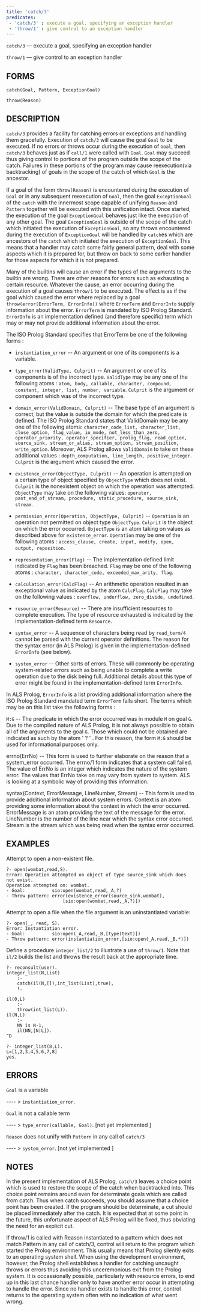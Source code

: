 ```yaml
---
title: 'catch/3'
predicates:
 - 'catch/3' : execute a goal, specifying an exception handler
 - 'throw/1' : give control to an exception handler
---
```

`catch/3` — execute a goal, specifying an exception handler

`throw/1` — give control to an exception handler

## FORMS
```
catch(Goal, Pattern, ExceptionGoal)

throw(Reason)
```
## DESCRIPTION

`catch/3` provides a facility for catching errors or exceptions and handling them gracefully. Execution of `catch/3` will cause the goal `Goal` to be executed. If no errors or throws occur during the execution of `Goal`, then `catch/3` behaves just as if `call/1` were called with `Goal`. `Goal` may succeed thus giving control to portions of the program outside the scope of the catch. Failures in these portions of the program may cause reexecution(via backtracking) of goals in the scope of the catch of which `Goal` is the ancestor.

If a goal of the form `throw(Reason)` is encountered during the execution of `Goal` or in any subsequent reexecution of `Goal`, then the goal `ExceptionGoal` of the `catch` with the innermost scope capable of unifying `Reason` and `Pattern` together will be executed with this unification intact. Once started, the execution of the goal `ExceptionGoal` behaves just like the execution of any other goal. The goal `ExceptionGoal` is outside of the scope of the catch which initiated the execution of `ExceptionGoal`, so any throws encountered during the execution of `ExceptionGoal` will be handled by `catch`es which are ancestors of the `catch` which initiated the execution of `ExceptionGoal`. This means that a handler may catch some fairly general pattern, deal with some aspects which it is prepared for, but throw on back to some earlier handler for those aspects for which it is not prepared.

Many of the builtins will cause an error if the types of the arguments to the builtin are wrong. There are other reasons for errors such as exhausting a certain resource. Whatever the cause, an error occurring during the execution of a goal causes `throw/1` to be executed. The effect is as if the goal which caused the error where replaced by a goal `throw(error(ErrorTerm, ErrorInfo))` where `ErrorTerm` and `ErrorInfo` supply information about the error. `ErrorTerm` is mandated by ISO Prolog Standard. `ErrorInfo` is an implementation defined (and therefore specific) term which may or may not provide additional information about the error.

The ISO Prolog Standard specifies that ErrorTerm be one of the following forms :

- `instantiation_error` -- An argument or one of its components is a variable.

- `type_error(ValidType, Culprit)` -- An argument or one of its components is of the incorrect type. `ValidType` may be any one of the following atoms : `atom, body, callable, character, compound, constant, integer, list, number, variable`. `Culprit` is the argument or component which was of the incorrect type.

- `domain_error(ValidDomain, Culprit)` -- The base type of an argument is correct, but the value is outside the domain for which the predicate is defined. The ISO Prolog Standard states that ValidDomain may be any one of the following atoms: `character_code_list, character_list, close_option, flag_value, io_mode, not_less_than_zero, operator_priority, operator_specifier, prolog_flag, read_option, source_sink, stream_or_alias, stream_option, stream_position, write_option`. Moreover, ALS Prolog allows `ValidDomain` to take on these additional values : `depth_computation, line_length, positive_integer`. `Culprit` is the argument which caused the error.

- `existence_error(ObjectType, Culprit)` -- An operation is attempted on a certain type of object specified by `ObjectType` which does not exist. `Culprit` is the nonexistent object on which the operation was attempted. `ObjectType` may take on the following values: `operator, past_end_of_stream, procedure, static_procedure, source_sink, stream`.

- `permission_error(Operation, ObjectType, Culprit)` -- `Operation` is an operation not permitted on object type `ObjectType`. `Culprit` is the object on which the error occurred. `ObjectType` is an atom taking on values as described above for `existence_error`. `Operation` may be one of the following atoms : `access_clause, create, input, modify, open, output, reposition`.

- `representation_error(Flag)` -- The implementation defined limit indicated by `Flag` has been breached. `Flag` may be one of the following atoms : `character, character_code, exceeded_max_arity, flag`.

- `calculation_error(CalcFlag)` -- An arithmetic operation resulted in an exceptional value as indicated by the atom `CalcFlag`. `CalcFlag` may take on the following values : `overflow, underflow, zero_divide, undefined`.

- `resource_error(Resource)` -- There are insufficient resources to complete execution. The type of resource exhausted is indicated by the implementation-defined term `Resource`.

- `syntax_error` -- A sequence of characters being read by `read_term/4` cannot be parsed with the current operator definitions. The reason for the syntax error (in ALS Prolog) is given in the implementation-defined `ErrorInfo` (see below).

- `system_error` -- Other sorts of errors. These will commonly be operating system-related errors such as being unable to complete a write operation due to the disk being full. Additional details about this type of error might be found in the implementation-defined term `ErrorInfo`.

In ALS Prolog, `ErrorInfo` is a list providing additional information where the ISO Prolog Standard mandated term `ErrorTerm` falls short. The terms which may be on this list take the following forms :

`M:G` -- The predicate in which the error occurred was in module `M` on goal `G`. Due to the compiled nature of ALS Prolog, it is not always possible to obtain all of the arguments to the goal `G`. Those which could not be obtained are indicated as such by the atom ' ? ' . For this reason, the form `M:G` should be used for informational purposes only.

errno(ErrNo) -- This form is used to further elaborate on the reason that a system_error occurred. The errno/1 form indicates that a system call failed. The value of ErrNo is an integer which indicates the nature of the system error. The values that ErrNo take on may vary from system to system. ALS is looking at a symbolic way of providing this information.

syntax(Context, ErrorMessage, LineNumber, Stream) -- This form is used to provide additional information about system errors. Context is an atom providing some information about the context in which the error occurred. ErrorMessage is an atom providing the text of the message for the error. LineNumber is the number of the line near which the syntax error occurred. Stream is the stream which was being read when the syntax error occurred.


## EXAMPLES

Attempt to open a non-existent file.

```
?- open(wombat,read,S).
Error: Operation attempted on object of type source_sink which does not exist.
Operation attempted on: wombat.
- Goal:          sio:open(wombat,read,_A,?)
- Throw pattern: error(existence_error(source_sink,wombat),
                     [sio:open(wombat,read,_A,?)])
```
Attempt to open a file when the file argument is an uninstantiated variable:
```
?- open(_, read, S).
Error: Instantiation error.
- Goal:          sio:open(_A,read,_B,[type(text)])
- Throw pattern: error(instantiation_error,[sio:open(_A,read,_B,*)])
```
Define a procedure `integer_list/2` to illustrate a use of `throw/1`.  Note that `il/2` builds the list and throws the result back at the appropriate time.
```
?- reconsult(user).
integer_list(N,List)
    :-
    catch(il(N,[]),int_list(List),true),
    !.

il(0,L)
    :-
    throw(int_list(L)).
il(N,L)
    :-
    NN is N-1,
    il(NN,[N|L]).
^D
```

```
?- integer_list(8,L).
L=[1,2,3,4,5,6,7,8]
yes.
```
## ERRORS

`Goal` is a variable

---- &gt; `instantiation_error`.

`Goal` is not a callable term

---- &gt; `type_error(callable, Goal)`. [not yet implemented ]

`Reason` does not unify with `Pattern` in any call of `catch/3`

---- &gt; `system_error`. [not yet implemented ]


## NOTES

In the present implementation of ALS Prolog, `catch/3` leaves a choice point which is used to restore the scope of the catch when backtracked into. This choice point remains around even for determinate goals which are called from catch. Thus when catch succeeds, you should assume that a choice point has been created. If the program should be determinate, a cut should be placed immediately after the catch. It is expected that at some point in the future, this unfortunate aspect of ALS Prolog will be fixed, thus obviating the need for an explicit cut.

If throw/1 is called with Reason instantiated to a pattern which does not match Pattern in any call of catch/3, control will return to the program which started the Prolog environment. This usually means that Prolog silently exits to an operating system shell. When using the development environment, however, the Prolog shell establishes a handler for catching uncaught throws or errors thus avoiding this unceremonious exit from the Prolog system. It is occassionally possible, particularly with resource errors, to end up in this last chance handler only to have another error occur in attempting to handle the error. Since no handler exists to handle this error, control returns to the operating system often with no indication of what went wrong.

